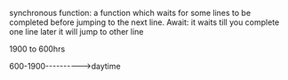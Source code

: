 synchronous function: 
  a function which waits for some lines to be completed before jumping to the next line.
  Await: it waits till you complete one line later it will jump to other line

  1900 to 600hrs

  600-1900---------->daytime
  